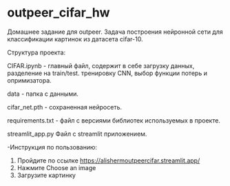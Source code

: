 # outpeer_cifar_hw
Домашнее задание для outpeer. Задача построения нейронной сети для классификации картинок из датасета cifar-10.

Структура проекта: 

CIFAR.ipynb - главный файл, содержит в себе загрузку данных, разделение на train/test. тренировку CNN, выбор функции потерь и опримизатора.

data - папка с данными.

cifar_net.pth - сохраненная нейросеть.

requirements.txt - файл с версиями библиотек используемых в проекте.

streamlit_app.py Файл с streamlit приложением.

-Инструкция по пользованию:

1. Пройдите по ссылке https://alishermoutpeercifar.streamlit.app/
2. Нажмите Choose an image
3. Загрузите картинку
